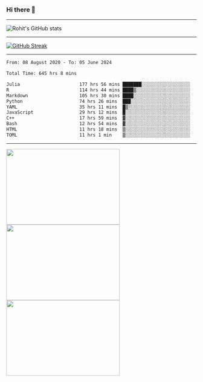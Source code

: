 ### Hi there 👋

<hr/>

![Rohit's GitHub stats](https://github-readme-stats.vercel.app/api?username=RohitRathore1&show_icons=true&theme=transparent)

<hr/>

[![GitHub Streak](http://github-readme-streak-stats.herokuapp.com?user=RohitRathore1&theme=dark&mode=weekly)](https://git.io/streak-stats)

<hr/>

<!--START_SECTION:waka-->

```txt
From: 08 August 2020 - To: 05 June 2024

Total Time: 645 hrs 8 mins

Julia                      177 hrs 56 mins ███████░░░░░░░░░░░░░░░░░░   27.58 %
R                          114 hrs 44 mins ████▒░░░░░░░░░░░░░░░░░░░░   17.79 %
Markdown                   105 hrs 30 mins ████░░░░░░░░░░░░░░░░░░░░░   16.35 %
Python                     74 hrs 26 mins  ███░░░░░░░░░░░░░░░░░░░░░░   11.54 %
YAML                       35 hrs 11 mins  █▒░░░░░░░░░░░░░░░░░░░░░░░   05.46 %
JavaScript                 29 hrs 12 mins  █░░░░░░░░░░░░░░░░░░░░░░░░   04.53 %
C++                        17 hrs 59 mins  ▓░░░░░░░░░░░░░░░░░░░░░░░░   02.79 %
Bash                       12 hrs 54 mins  ▓░░░░░░░░░░░░░░░░░░░░░░░░   02.00 %
HTML                       11 hrs 18 mins  ▒░░░░░░░░░░░░░░░░░░░░░░░░   01.75 %
TOML                       11 hrs 1 min    ▒░░░░░░░░░░░░░░░░░░░░░░░░   01.71 %
```

<!--END_SECTION:waka-->

<hr/>

<p>
  <img src="https://wakatime.com/share/@TeAmp0is0N/0205e68a-e5ed-48bf-b870-3c94c1fa77d3.svg" width="300" height="200">
  <img src="https://wakatime.com/share/@TeAmp0is0N/3935ee43-08a3-493e-8b95-60c1f9204b15.svg" width="300" height="200">
  <img src="https://wakatime.com/share/@TeAmp0is0N/8717aacc-7340-44e0-abb1-987dc9823fcd.svg" width="300" height="200">
</p>




